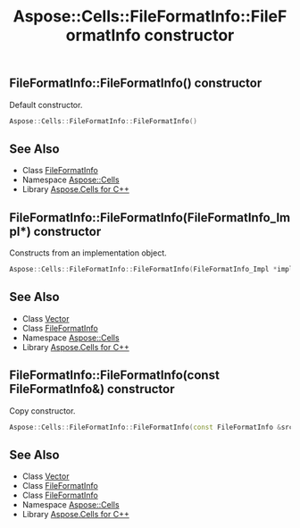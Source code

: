 ﻿---
title: Aspose::Cells::FileFormatInfo::FileFormatInfo constructor
linktitle: FileFormatInfo
second_title: Aspose.Cells for C++ API Reference
description: 'Aspose::Cells::FileFormatInfo::FileFormatInfo constructor. Default constructor in C++.'
type: docs
weight: 100
url: /cpp/aspose.cells/fileformatinfo/fileformatinfo/
---
## FileFormatInfo::FileFormatInfo() constructor


Default constructor.

```cpp
Aspose::Cells::FileFormatInfo::FileFormatInfo()
```

## See Also

* Class [FileFormatInfo](../)
* Namespace [Aspose::Cells](../../)
* Library [Aspose.Cells for C++](../../../)
## FileFormatInfo::FileFormatInfo(FileFormatInfo_Impl*) constructor


Constructs from an implementation object.

```cpp
Aspose::Cells::FileFormatInfo::FileFormatInfo(FileFormatInfo_Impl *impl)
```

## See Also

* Class [Vector](../../vector/)
* Class [FileFormatInfo](../)
* Namespace [Aspose::Cells](../../)
* Library [Aspose.Cells for C++](../../../)
## FileFormatInfo::FileFormatInfo(const FileFormatInfo\&) constructor


Copy constructor.

```cpp
Aspose::Cells::FileFormatInfo::FileFormatInfo(const FileFormatInfo &src)
```

## See Also

* Class [Vector](../../vector/)
* Class [FileFormatInfo](../)
* Class [FileFormatInfo](../)
* Namespace [Aspose::Cells](../../)
* Library [Aspose.Cells for C++](../../../)
